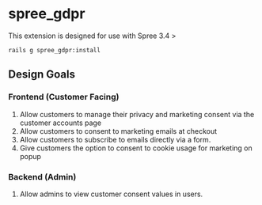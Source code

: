# spree_gdpr
This extension is designed for use with Spree 3.4 >

```rails g spree_gdpr:install```

## Design Goals

### Frontend (Customer Facing)
1. Allow customers to manage their privacy and marketing consent via the customer accounts page
1. Allow customers to consent to marketing emails at checkout
1. Allow customers to subscribe to emails directly via a form.
1. Give customers the option to consent to cookie usage for marketing on popup

### Backend (Admin)
1. Allow admins to view customer consent values in users.


